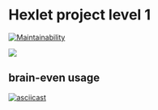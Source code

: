 # Hexlet project level 1

[![Maintainability](https://api.codeclimate.com/v1/badges/66fd96c933a2f6970831/maintainability)](https://codeclimate.com/github/bontequero/backend-project-lvl1/maintainability)

![](https://github.com/bontequero/backend-project-lvl1/workflows/run%20checks/badge.svg)

## brain-even usage

[![asciicast](https://asciinema.org/a/XmFa3GhAsYpy7TTLRqhPUDVbf.svg)](https://asciinema.org/a/XmFa3GhAsYpy7TTLRqhPUDVbf)
